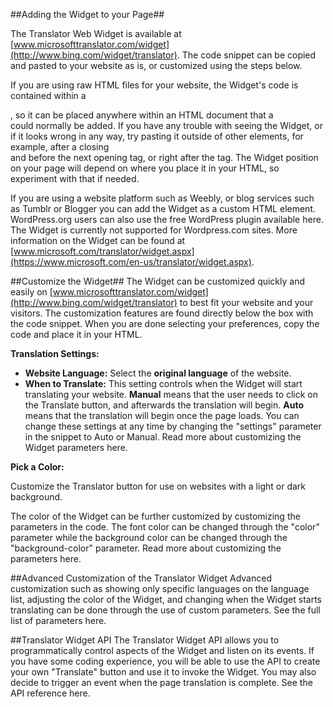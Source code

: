 <!--
NavPath: Translator API/Web Widget
LinkLabel: Add Web Widget To Your Page
Weight: 115
url:translator-api/documentation
-->

##Adding the Widget to your Page##

The Translator Web Widget is available at [www.microsofttranslator.com/widget](http://www.bing.com/widget/translator). The code snippet can be copied and pasted to your website as is, or customized using the steps below. 

If you are using raw HTML files for your website, the Widget's code is contained within a <div>, so it can be placed anywhere within an HTML document that a <div> could normally be added. If you have any trouble with seeing the Widget, or if it looks wrong in any way, try pasting it outside of other elements, for example, after a closing </div> and before the next opening tag, or right after the <body> tag. The Widget position on your page will depend on where you place it in your HTML, so experiment with that if needed. 

If you are using a website platform such as Weebly, or blog services such as Tumblr or Blogger you can add the Widget as a custom HTML element. WordPress.org users can also use the free WordPress plugin available here. The Widget is currently not supported for Wordpress.com sites. More information on the Widget can be found at [www.microsoft.com/translator/widget.aspx](https://www.microsoft.com/en-us/translator/widget.aspx). 

##Customize the Widget##
The Widget can be customized quickly and easily on [www.microsofttranslator.com/widget](http://www.bing.com/widget/translator) to best fit your website and your visitors. The customization features are found directly below the box with the code snippet. When you are done selecting your preferences, copy the code and place it in your HTML. 

**Translation Settings:**

 * **Website Language:** Select the **original language** of the website. 
 * **When to Translate:** This setting controls when the Widget will start translating your website. **Manual** means that the user needs to click on the Translate button, and afterwards the translation will begin. **Auto** means that the translation will begin once the page loads. You can change these settings at any time by changing the "settings" parameter in the snippet to Auto or Manual. Read more about customizing the Widget parameters here. 
 
**Pick a Color:**

Customize the Translator button for use on websites with a light or dark background. 

The color of the Widget can be further customized by customizing the parameters in the code. The font color can be changed through the "color" parameter while the background color can be changed through the "background-color" parameter. Read more about customizing the parameters here. 


##Advanced Customization of the Translator Widget 
Advanced customization such as showing only specific languages on the language list, adjusting the color of the Widget, and changing when the Widget starts translating can be done through the use of custom parameters. See the full list of parameters here. 

##Translator Widget API 
The Translator Widget API allows you to programmatically control aspects of the Widget and listen on its events. If you have some coding experience, you will be able to use the API to create your own "Translate" button and use it to invoke the Widget. You may also decide to trigger an event when the page translation is complete. See the API reference here. 
